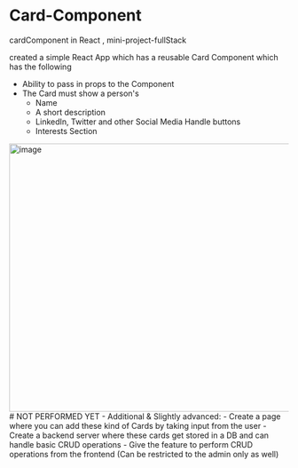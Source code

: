 # Card-Component
cardComponent in React , mini-project-fullStack

created a simple React App which has a reusable Card Component which has the following
 - Ability to pass in props to the Component
 - The Card must show a person's
    - Name
    - A short description
    - LinkedIn, Twitter and other Social Media Handle buttons
    - Interests Section
 <img width="637" height="483" alt="image" src="https://github.com/user-attachments/assets/2cd27539-35b4-4d5e-8ab5-26b3df5794c8" />
# NOT PERFORMED YET - 
Additional & Slightly advanced:
    - Create a page where you can add these kind of Cards by taking input from the user
    - Create a backend server where these cards get stored in a DB and can handle basic CRUD operations
    - Give the feature to perform CRUD operations from the frontend (Can be restricted to the admin only as well)

    
